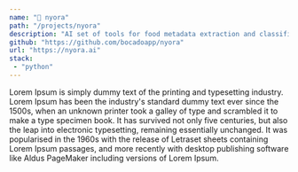 ```yaml
---
name: "🤖 nyora"
path: "/projects/nyora"
description: "AI set of tools for food metadata extraction and classification"
github: "https://github.com/bocadoapp/nyora"
url: "https://nyora.ai"
stack:
 - "python"
---
```

Lorem Ipsum is simply dummy text of the printing and typesetting industry. Lorem Ipsum has been the industry's standard dummy text ever since the 1500s, when an unknown printer took a galley of type and scrambled it to make a type specimen book. It has survived not only five centuries, but also the leap into electronic typesetting, remaining essentially unchanged. It was popularised in the 1960s with the release of Letraset sheets containing Lorem Ipsum passages, and more recently with desktop publishing software like Aldus PageMaker including versions of Lorem Ipsum.
